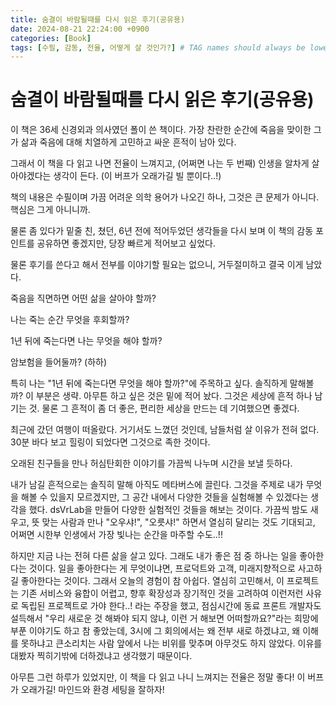 ```yaml
---
title: 숨결이 바람될때를 다시 읽은 후기(공유용)
date: 2024-08-21 22:24:00 +0900
categories: [Book]
tags: [수필, 감동, 전율, 어떻게 살 것인가?] # TAG names should always be lowercase
---
```


# 숨결이 바람될때를 다시 읽은 후기(공유용)

이 책은 36세 신경외과 의사였던 폴이 쓴 책이다. 가장 찬란한 순간에 죽음을 맞이한 그가 삶과 죽음에 대해 치열하게 고민하고 싸운 흔적이 남아 있다.

그래서 이 책을 다 읽고 나면 전율이 느껴지고, (어쩌면 나는 두 번째) 인생을 알차게 살아야겠다는 생각이 든다. (이 버프가 오래가길 빌 뿐이다..!)

책의 내용은 수필이며 가끔 어려운 의학 용어가 나오긴 하나, 그것은 큰 문제가 아니다. 핵심은 그게 아니니까.

물론 좀 있다가 밑줄 친, 쳤던, 6년 전에 적어두었던 생각들을 다시 보며 이 책의 감동 포인트를 공유하면 좋겠지만, 당장 빠르게 적어보고 싶었다.

물론 후기를 쓴다고 해서 전부를 이야기할 필요는 없으니, 거두절미하고 결국 이게 남았다.

죽음을 직면하면 어떤 삶을 살아야 할까?

나는 죽는 순간 무엇을 후회할까?

1년 뒤에 죽는다면 나는 무엇을 해야 할까?

암보험을 들어둘까? (하하)

특히 나는 "1년 뒤에 죽는다면 무엇을 해야 할까?"에 주목하고 싶다. 솔직하게 말해볼까? 이 부분은 생략. 아무튼 하고 싶은 것은 밑에 적어 놨다. 그것은 세상에 흔적 하나 남기는 것. 물론 그 흔적이 좀 더 좋은, 편리한 세상을 만드는 데 기여했으면 좋겠다.

최근에 갔던 여행이 떠올랐다. 거기서도 느꼈던 것인데, 남들처럼 살 이유가 전혀 없다. 30분 바다 보고 힐링이 되었다면 그것으로 족한 것이다.

오래된 친구들을 만나 허심탄회한 이야기를 가끔씩 나누며 시간을 보낼 듯하다.

내가 남길 흔적으로는 솔직히 말해 아직도 메타버스에 끌린다. 그것을 주제로 내가 무엇을 해볼 수 있을지 모르겠지만, 그 공간 내에서 다양한 것들을 실험해볼 수 있겠다는 생각을 했다. dsVrLab을 만들어 다양한 실험적인 것들을 해보는 것이다. 가끔씩 밤도 새우고, 뜻 맞는 사람과 만나 "오우샤!", "오릇샤!" 하면서 열심히 달리는 것도 기대되고, 어쩌면 시한부 인생에서 가장 빛나는 순간을 마주할 수도..!!

하지만 지금 나는 전혀 다른 삶을 살고 있다. 그래도 내가 좋은 점 중 하나는 일을 좋아한다는 것이다. 일을 좋아한다는 게 무엇이냐면, 프로덕트와 고객, 미래지향적으로 사고하길 좋아한다는 것이다. 그래서 오늘의 경험이 참 아쉽다. 열심히 고민해서, 이 프로젝트는 기존 서비스와 융합이 어렵고, 향후 확장성과 장기적인 것을 고려하여 이런저런 사유로 독립된 프로젝트로 가야 한다..! 라는 주장을 했고, 점심시간에 동료 프론트 개발자도 설득해서 "우리 새로운 것 해봐야 되지 않냐, 이런 거 해보면 어떠할까요?"라는 희망에 부푼 이야기도 하고 참 좋았는데, 3시에 그 회의에서는 왜 전부 새로 하겠냐고, 왜 이해를 못하냐고 큰소리치는 사람 앞에서 나는 비위를 맞추며 아무것도 하지 않았다. 이유를 대봤자 찍히기밖에 더하겠냐고 생각했기 때문이다.

아무튼 그런 하루가 있었지만, 이 책을 다 읽고 나니 느껴지는 전율은 정말 좋다! 이 버프가 오래가길! 마인드와 환경 세팅을 잘하자!
